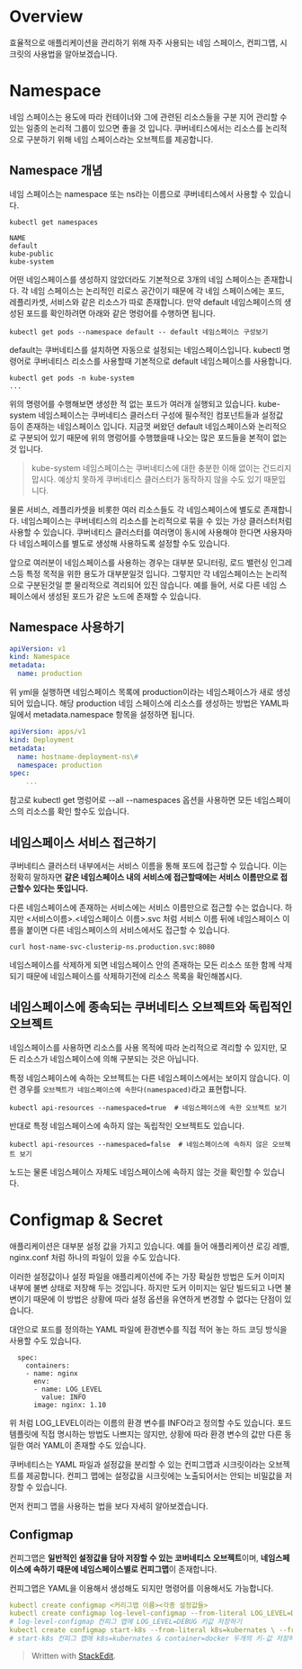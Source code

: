 # Overview

효율적으로 애플리케이션을 관리하기 위해 자주 사용되는 네임 스페이스, 컨피그맵, 시크릿의 사용법을 알아보겠습니다.

# Namespace

네임 스페이스는 용도에 따라 컨테이너와 그에 관련된 리소스들을 구분 지어 관리할 수 있는 일종의 논리적 그룹이 있으면 좋을 것 입니다. 쿠버네티스에서는 리소스를 논리적으로 구분하기 위해 네임 스페이스라는 오브젝트를 제공합니다. 

## Namespace 개념

네임 스페이스는 namespace 또는 ns라는 이름으로 쿠버네티스에서 사용할 수 있습니다. 
```
kubectl get namespaces

NAME
default
kube-public
kube-system
```
어떤 네임스페이스를 생성하지 않았더라도 기본적으로 3개의 네임 스페이스는 존재합니다. 각 네임 스페이스는 논리적인 리로스 공간이기 때문에 각 네임 스페이스에는 포드, 레플리카셋, 서비스와 같은 리소스가 따로 존재합니다.  만약 default 네임스페이스의 생성된 포드를 확인하려면 아래와 같은 명렁어를 수행하면 됩니다. 

```
kubectl get pods --namespace default -- default 네임스페이스 구성보기
```

default는 쿠버네티스를 설치하면 자동으로 설정되는 네임스페이스입니다. kubectl 명령어로 쿠버네티스 리소스를 사용할때 기본적으로 default 네임스페이스를 사용합니다. 

```
kubectl get pods -n kube-system
...
```

위의 명령어를 수행해보면 생성한 적 없는 포드가 여러개 실행되고 있습니다. kube-system 네임스페이스는 쿠버네티스 클러스터 구성에 필수적인 컴포넌트들과 설정값 등이 존재하는 네임스페이스 입니다. 지금껏 써왔던 default 네임스페이스와 논리적으로 구분되어 있기 때문에 위의 명렁어를 수행했을때 나오는 많은 포드들을 본적이 없는것 입니다. 

>kube-system 네임스페이스는 쿠버네티스에 대한 충분한 이해 없이는 건드리지 맙시다. 예상치 못하게 쿠버네티스 클러스터가 동작하지 않을 수도 있기 때문입니다. 

물론 서비스, 레플리카셋을 비롯한 여러 리소스들도 각 네임스페이스에 별도로 존재합니다. 네임스페이스는 쿠버네티스의 리소스를 논리적으로 묶을 수 있는 가상 클러스터처럼 사용할 수 있습니다. 쿠버네티스 클러스터를 여러명이 동시에 사용해야 한다면 사용자마다 네임스페이스를 별도로 생성해 사용하도록 설정할 수도 있습니다. 

앞으로 여러분이 네임스페이스를 사용하는 경우는 대부분 모니터링, 로드 밸런싱 인그레스등 특정 목적을 위한 용도가 대부분일것 입니다. 그렇지만 각 네임스페이스는 논리적으로 구분된것일 뿐 물리적으로 격리되어 있진 않습니다. 예를 들어, 서로 다른 네임 스페이스에서 생성된 포드가 같은 노드에 존재할 수 있습니다. 

## Namespace 사용하기

```yaml
apiVersion: v1
kind: Namespace
metadata: 
  name: production
```

위 yml을 실행하면 네임스페이스 목록에 production이라는 네임스페이스가 새로 생성되어 있습니다. 해당 production 네임 스페이스에 리소스를 생성하는 방법은 YAML파일에서 metadata.namespace 항목을 설정하면 됩니다. 

```yaml
apiVersion: apps/v1
kind: Deployment
metadata: 
  name: hostname-deployment-ns\#
  namespace: production
spec: 
	... 
```

참고로 kubectl get 명렁어로 --all --namespaces 옵션을 사용하면 모든 네임스페이스의 리소스를 확인 할수도 있습니다. 

## 네임스페이스 서비스 접근하기

쿠버네티스 클러스터 내부에서는 서비스 이름을 통해 포드에 접근할 수 있습니다. 이는 정확히 말하자면 **같은 네임스페이스 내의 서비스에 접근할때에는 서비스 이름만으로 접근할수 있다는 뜻입니다.** 

다른 네임스페이스에 존재하는 서비스에는 서비스 이름만으로 접근할 수는 없습니다.  하지만 <서비스이름>.<네임스페이스 이름>.svc 처럼 서비스 이름 뒤에 네임스페이스 이름을 붙이면 다른 네임스페이스의 서비스에서도 접근할 수 있습니다. 

```
curl host-name-svc-clusterip-ns.production.svc:8080 
```

네임스페이스를 삭제하게 되면 네임스페이스 안의 존재하는 모든 리소스 또한 함께 삭제되기 때문에 네임스페이스를 삭제하기전에 리소스 목록을 확인해봅시다. 

## 네임스페이스에 종속되는 쿠버네티스 오브젝트와 독립적인 오브젝트

네임스페이스를 사용하면 리소스를 사용 목적에 따라 논리적으로 격리할 수 있지만, 모든 리소스가 네임스페이스에 의해 구분되는 것은 아닙니다.  

특정 네임스페이스에 속하는 오브젝트는 다른 네임스페이스에서는 보이지 않습니다. 이런 경우를 `오브젝트가 네임스페이스에 속한다(namespaced)`라고 표현합니다. 

```
kubectl api-resources --namespaced=true  # 네임스페이스에 속한 오브젝트 보기
```

반대로 특정 네임스페이스에 속하지 않는 독립적인 오브젝트도 있습니다. 

```
kubectl api-resources --namespaced=false  # 네임스페이스에 속하지 않은 오브젝트 보기
```

노드는 물론 네임스페이스 자체도 네임스페이스에 속하지 않는 것을 확인할 수 있습니다. 


# Configmap & Secret

애플리케이션은 대부분 설정 값을 가지고 있습니다.  예를 들어 애플리케이션 로깅 레벨, nginx.conf 처럼 하나의 파일이 있을 수도 있습니다. 

이러한 설정값이나 설정 파일을 애플리케이션에 주는 가장 확실한 방법은 도커 이미지 내부에 불변 상태로 저장해 두는 것입니다. 하지만 도커 이미지는 일단 빌드되고 나면 불변이기 때문에 이 방법은 상황에 따라 설정 옵션을 유연하게 변경할 수 없다는 단점이 있습니다. 

대안으로 포드를 정의하는 YAML 파일에 환경변수를 직접 적어 놓는 하드 코딩 방식을 사용할 수도 있습니다. 
```
  spec:
    containers:
    - name: nginx
      env:
      - name: LOG_LEVEL
        value: INFO
      image: nginx: 1.10
```

위 처럼 LOG_LEVEL이라는 이름의 환경 변수를 INFO라고 정의할 수도 있습니다.  포드 템플릿에 직접 명시하는 방법도 나쁘지는 않지만, 상황에 따라 환경 변수의 값만 다른 동일한 여러 YAML이 존재할 수도 있습니다. 

쿠버네티스는 YAML 파일과 설정값을 분리할 수 있는 컨피그맵과 시크릿이라는 오브젝트를 제공합니다.  컨피그 맵에는 설정값을 시크릿에는 노출되어서는 안되는 비밀값을 저장할 수 있습니다. 

먼저 컨피그 맵을 사용하는 법을 보다 자세히 알아보겠습니다. 

## Configmap 

컨피그맵은 **일반적인 설정값을 담아 저장할 수 있는 코버네티스 오브젝트**이며, **네임스페이스에 속하기 때문에 네임스페이스별로 컨피그맵**이 존재합니다. 

컨피그맵은 YAML을 이용해서 생성해도 되지만 명령어를 이용해서도 가능합니다.

```yaml
kubectl create configmap <커리그맵 이름><각종 설정값들>
kubectl create configmap log-level-configmap --from-literal LOG_LEVEL=DEBUG
# log-level-configmap 컨피그 맵에 LOG_LEVEL=DEBUG 키값 저장하기
kubectl create configmap start-k8s --from-literal k8s=kubernates \ --from-literal container=docker
# start-k8s 컨피그 맵에 k8s=kubernates & container=docker 두개의 키-값 저장하기
```










> Written with [StackEdit](https://stackedit.io/).
<!--stackedit_data:
eyJoaXN0b3J5IjpbMTA2NzAwMzAxMiwtMTg5NjI3OTI3OCwtMT
c4MzQxNjQzOSwtMTA1Mjk5OTA4NSwxODgyOTk1MDc1LDE3MzE2
MDQ2NywxNTQyODM3NjEsMTY1MzY4MTMwMSwtMjM3MDIwMDcsMT
Q5MzM5MDMwMywtMzQ0MzAwNzM0LC03NDc3NjQwNTUsMTY1NzMz
NzExMywtMTc1MDEwNDE5NSwtMTM5NDk0Njc0MSwtMTg2NzIwMT
AwMywzNDcyODU0NTMsMzUxODE0MTg3LDkzNzA3MDY5LDQxMTAx
NzY2MV19
-->